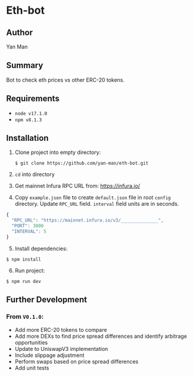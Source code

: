 # Eth-bot

## Author

Yan Man

## Summary

Bot to check eth prices vs other ERC-20 tokens.

## Requirements

- `node v17.1.0`
- `npm v8.1.3`

## Installation

1. Clone project into empty directory:

   ```
   $ git clone https://github.com/yan-man/eth-bot.git
   ```

2. `cd` into directory
3. Get mainnet Infura RPC URL from: https://infura.io/
4. Copy `example.json` file to create `default.json` file in root `config` directory. Update `RPC_URL` field. `interval` field units are in seconds.

```js
{
  "RPC_URL": "https://mainnet.infura.io/v3/______________",
  "PORT": 3000
  "INTERVAL": 5
}
```

5. Install dependencies:

```
$ npm install
```

6. Run project:

```
$ npm run dev
```

## Further Development

### From `V0.1.0`:

- Add more ERC-20 tokens to compare
- Add more DEXs to find price spread differences and identify arbitrage opportunities
- Update to UniswapV3 implementation
- Include slippage adjustment
- Perform swaps based on price spread differences
- Add unit tests
